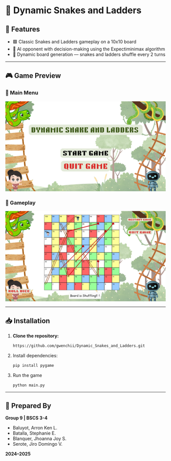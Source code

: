 # 🎲 Dynamic Snakes and Ladders

## 🚀 Features

- 🟩 Classic Snakes and Ladders gameplay on a 10x10 board  
- 🤖 AI opponent with decision-making using the Expectiminimax algorithm  
- 🔀 Dynamic board generation — snakes and ladders shuffle every 2 turns  

---

## 🎮 Game Preview

### 🏁 Main Menu  
![Main Menu](images/screenshot1.png)

### 🎲 Gameplay  
![Gameplay](images/screenshot2.png)

---

## 📥 Installation

1. **Clone the repository:**

   ```bash
   https://github.com/gwenchii/Dynamic_Snakes_and_Ladders.git
   
2. Install dependencies:
   ```bash
   pip install pygame
4. Run the game
   ``` bash
   python main.py

---

## 👥 Prepared By

**Group 9 | BSCS 3-4**  
- Baluyot, Arron Ken L.  
- Batalla, Stephanie E.  
- Blanquer, Jhoanna Joy S.  
- Serote, Jiro Domingo V.

**2024–2025**
